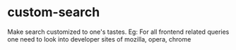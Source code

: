 custom-search
=============

Make search customized to one's tastes. Eg: For all frontend related queries one need to look into developer sites of mozilla, opera, chrome 